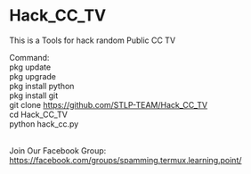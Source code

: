 # Hack_CC_TV
This is a Tools for hack random Public CC TV

Command:<br>
pkg update<br>
pkg upgrade<br>
pkg install python<br>
pkg install git<br>
git clone https://github.com/STLP-TEAM/Hack_CC_TV<br>
cd Hack_CC_TV<br>
python hack_cc.py<br><br>

Join Our Facebook Group:<br>
https://facebook.com/groups/spamming.termux.learning.point/


